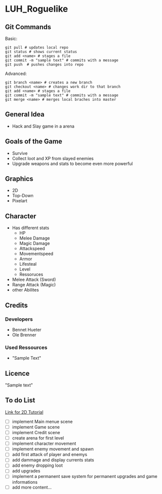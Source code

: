 # LUH_Roguelike
## Git Commands
Basic:
```
git pull # updates local repo
git status # shows current status
git add <name> # stages a file 
git commit -m "sample text" # commits with a message
git push  # pushes changes into repo
```
Advanced:
```
git branch <name> # creates a new branch
git checkout <name> # changes work dir to that branch
git add <name> # stages a file
git commit -m "sample text" # commits with a message
git merge <name> # merges local braches into master
```

## General Idea
- Hack and Slay game in a arena
## Goals of the Game
- Survive
- Collect loot and XP from slayed enemies
- Upgrade weapons and stats to become even more powerful
## Graphics
- 2D
- Top-Down
- Pixelart
## Character
- Has different stats
  - HP
  - Melee Damage
  - Magic Damage
  - Attackspeed
  - Movementspeed
  - Armor
  - Lifesteal
  - Level
  - Ressoruces
- Melee Attack (Sword)
- Range Attack (Magic)
- other Abilites
## Credits
### Developers
- Bennet Hueter
- Ole Brenner
### Used Ressources
- "Sample Text"
## Licence
"Sample text"
## To do List
[Link for 2D Tutorial](https://www.youtube.com/playlist?list=PL0m-AJLtwLv7Fe6Wj32zJIHuHk5jBUDzO) 
- [ ] implement Main menue scene
- [ ] implement Game scene
- [ ] implement Credit scene
- [ ] create arena for first level
- [ ] implement character movement
- [ ] implement enemy movement and spawn
- [ ] add first attack of player and enemys
- [ ] add dammage and display currents stats
- [ ] add enemy dropping loot
- [ ] add upgrades
- [ ] implement a permanent save system for permanent upgrades and game informations
- [ ] add more content...
